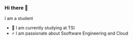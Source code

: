 ### Hi there 👋
I am a student
- 🌱 I am currently studying at TSI
- ⚡ I am passionate about Ssoftware Engineering and Cloud

